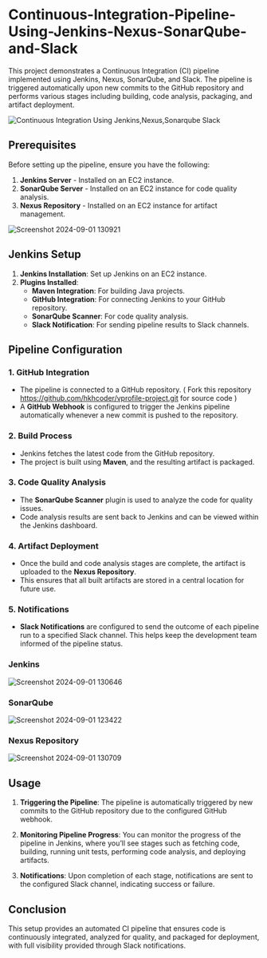 # Continuous-Integration-Pipeline-Using-Jenkins-Nexus-SonarQube-and-Slack

This project demonstrates a Continuous Integration (CI) pipeline implemented using Jenkins, Nexus, SonarQube, and Slack. The pipeline is triggered automatically upon new commits to the GitHub repository and performs various stages including building, code analysis, packaging, and artifact deployment.

![Continuous Integration Using Jenkins,Nexus,Sonarqube  Slack](https://github.com/user-attachments/assets/78c34a4e-a494-4ba2-bb13-dfefd332285d)

## Prerequisites

Before setting up the pipeline, ensure you have the following:

1. **Jenkins Server** - Installed on an EC2 instance.
2. **SonarQube Server** - Installed on an EC2 instance for code quality analysis.
3. **Nexus Repository** - Installed on an EC2 instance for artifact management.

![Screenshot 2024-09-01 130921](https://github.com/user-attachments/assets/89acfa4e-3f53-4592-8cbf-bd556883bd67)
## Jenkins Setup

1. **Jenkins Installation**: Set up Jenkins on an EC2 instance.
2. **Plugins Installed**:
   - **Maven Integration**: For building Java projects.
   - **GitHub Integration**: For connecting Jenkins to your GitHub repository.
   - **SonarQube Scanner**: For code quality analysis.
   - **Slack Notification**: For sending pipeline results to Slack channels.

## Pipeline Configuration

### 1. **GitHub Integration**
   - The pipeline is connected to a GitHub repository. ( Fork this repository https://github.com/hkhcoder/vprofile-project.git for source code )
   - A **GitHub Webhook** is configured to trigger the Jenkins pipeline automatically whenever a new commit is pushed to the repository.

### 2. **Build Process**
   - Jenkins fetches the latest code from the GitHub repository.
   - The project is built using **Maven**, and the resulting artifact is packaged.

### 3. **Code Quality Analysis**
   - The **SonarQube Scanner** plugin is used to analyze the code for quality issues.
   - Code analysis results are sent back to Jenkins and can be viewed within the Jenkins dashboard.

### 4. **Artifact Deployment**
   - Once the build and code analysis stages are complete, the artifact is uploaded to the **Nexus Repository**.
   - This ensures that all built artifacts are stored in a central location for future use.

### 5. **Notifications**
   - **Slack Notifications** are configured to send the outcome of each pipeline run to a specified Slack channel. This helps keep the development team informed of the pipeline status.

###  **Jenkins**
![Screenshot 2024-09-01 130646](https://github.com/user-attachments/assets/3fc8d239-2a8d-42c3-b0d9-4a12bc66cc1d)


###  **SonarQube**
![Screenshot 2024-09-01 123422](https://github.com/user-attachments/assets/a5c4834b-375f-4586-9414-ba4ec776f558)


###  **Nexus Repository**
![Screenshot 2024-09-01 130709](https://github.com/user-attachments/assets/f24f5bbf-a4fb-47bd-82f3-03fc5ca0d383)

## Usage

1. **Triggering the Pipeline**: The pipeline is automatically triggered by new commits to the GitHub repository due to the configured GitHub webhook.

2. **Monitoring Pipeline Progress**: You can monitor the progress of the pipeline in Jenkins, where you’ll see stages such as fetching code, building, running unit tests, performing code analysis, and deploying artifacts.

3. **Notifications**: Upon completion of each stage, notifications are sent to the configured Slack channel, indicating success or failure.

## Conclusion

This setup provides an automated CI pipeline that ensures code is continuously integrated, analyzed for quality, and packaged for deployment, with full visibility provided through Slack notifications.
